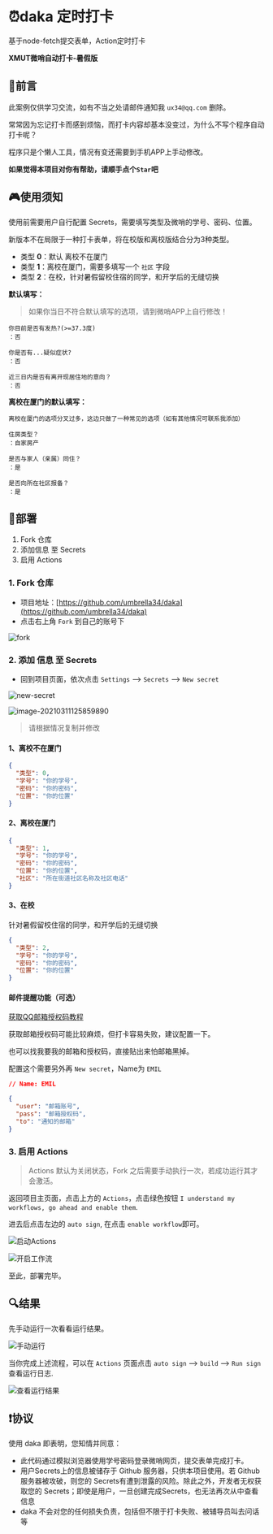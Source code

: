 # ⏰daka 定时打卡

基于node-fetch提交表单，Action定时打卡

**XMUT微哨自动打卡-暑假版**


## 📝前言

此案例仅供学习交流，如有不当之处请邮件通知我 `ux34@qq.com` 删除。

常常因为忘记打卡而感到烦恼，而打卡内容却基本没变过，为什么不写个程序自动打卡呢？

程序只是个懒人工具，情况有变还需要到手机APP上手动修改。

**如果觉得本项目对你有帮助，请顺手点个`Star`吧**

## 🎮使用须知

使用前需要用户自行配置 Secrets，需要填写类型及微哨的学号、密码、位置。

新版本不在局限于一种打卡表单，将在校版和离校版结合分为3种类型。

- 类型 **0**：默认 离校不在厦门
- 类型 **1**：离校在厦门，需要多填写一个 `社区` 字段
- 类型 **2**：在校，针对暑假留校住宿的同学，和开学后的无缝切换

**默认填写：**

> 如果你当日不符合默认填写的选项，请到微哨APP上自行修改！

```
你目前是否有发热?(>=37.3度)
：否

你是否有...疑似症状?
：否

近三日内是否有离开现居住地的意向？
：否
```

**离校在厦门的默认填写：**

```
离校在厦门的选项分叉过多，这边只做了一种常见的选项（如有其他情况可联系我添加）

住房类型？
：自家房产

是否与家人（亲属）同住？
：是

是否向所在社区报备？
：是
```

## 📐部署

1. Fork 仓库
2. 添加信息 至 Secrets
3. 启用 Actions

### 1. Fork 仓库

- 项目地址：[https://github.com/umbrella34/daka](https://github.com/umbrella34/daka)
- 点击右上角 `Fork` 到自己的账号下

![fork](https://gitee.com/umbrella34/blogImage/raw/master/img/qpXowZmIWeEUyrJ.png)

### 2. 添加 信息 至 Secrets

- 回到项目页面，依次点击 `Settings` --> `Secrets` --> `New secret`

![new-secret](https://gitee.com/umbrella34/blogImage/raw/master/img/sxTuBFtRvzSgUaA.png)

![image-20210311125859890](https://gitee.com/umbrella34/blogImage/raw/master/img/image-20210311125859890.png)

> 请根据情况复制并修改

#### 1、离校不在厦门

```json
{
  "类型": 0,
  "学号": "你的学号",
  "密码": "你的密码",
  "位置": "你的位置"
}
```

#### 2、离校在厦门

```json
{
  "类型": 1,
  "学号": "你的学号",
  "密码": "你的密码",
  "位置": "你的位置",
  "社区": "所在街道社区名称及社区电话"
}
```

#### 3、在校

针对暑假留校住宿的同学，和开学后的无缝切换

```json
{
  "类型": 2,
  "学号": "你的学号",
  "密码": "你的密码",
  "位置": "你的位置"
}
```

#### 邮件提醒功能（可选）

[获取QQ邮箱授权码教程](http://ux34.cn/pages/723554/#%E8%8E%B7%E5%8F%96%E6%8E%88%E6%9D%83%E7%A0%81)

获取邮箱授权码可能比较麻烦，但打卡容易失败，建议配置一下。

也可以找我要我的邮箱和授权码，直接贴出来怕邮箱黑掉。

配置这个需要另外再 `New secret`，Name为 `EMIL`

```json
// Name: EMIL

{
  "user": "邮箱账号",
  "pass": "邮箱授权码",
  "to": "通知的邮箱"
}
```



### 3. 启用 Actions

> Actions 默认为关闭状态，Fork 之后需要手动执行一次，若成功运行其才会激活。

返回项目主页面，点击上方的 `Actions`，点击绿色按钮 `I understand my workflows, go ahead and enable them`. 

进去后点击左边的 `auto sign`, 在点击 `enable workflow`即可。

![启动Actions](https://gitee.com/umbrella34/blogImage/raw/master/img/image-20210125195239213.png)

![开启工作流](https://gitee.com/umbrella34/blogImage/raw/master/img/image-20210125210230591.png)

至此，部署完毕。

## 🔍结果

先手动运行一次看看运行结果。

![手动运行](https://gitee.com/umbrella34/blogImage/raw/master/img/image-20210125215418205.png)

当你完成上述流程，可以在 `Actions` 页面点击 `auto sign` --> `build` --> `Run sign` 查看运行日志.

![查看运行结果](https://gitee.com/umbrella34/blogImage/raw/master/img/image-20210125212841095.png)



## ❗️协议

使用 daka 即表明，您知情并同意：

- 此代码通过模拟浏览器使用学号密码登录微哨网页，提交表单完成打卡。
- 用户Secrets上的信息被储存于 Github 服务器，只供本项目使用。若 Github 服务器被攻破，则您的 Secrets有遭到泄露的风险。除此之外，开发者无权获取您的 Secrets；即使是用户，一旦创建完成Secrets，也无法再次从中查看信息
- daka 不会对您的任何损失负责，包括但不限于打卡失败、被辅导员叫去问话等
